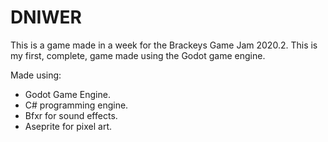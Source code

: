 # DNIWER
 This is a game made in a week for the Brackeys Game Jam 2020.2. This is my first, complete, game made using the Godot game engine.
 
  Made using:
  - Godot Game Engine.
  - C# programming engine.
  - Bfxr for sound effects.
  - Aseprite for pixel art.
